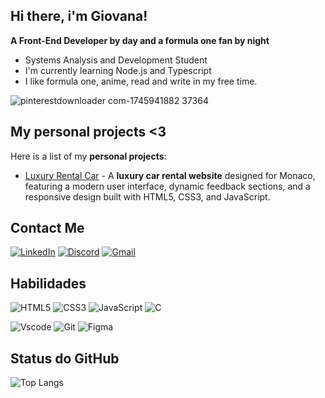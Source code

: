 ## Hi there, i'm Giovana!
**A Front-End Developer by day and a formula one fan by night**

- Systems Analysis and Development Student
- I'm currently learning Node.js and Typescript
- I like formula one, anime, read and write in my free time.

![pinterestdownloader com-1745941882 37364](https://github.com/user-attachments/assets/3a78c599-b768-4b40-9ccc-c8f31e9aa30b)



## My personal projects <3
Here is a list of my **personal projects**:
- [Luxury Rental Car](https://github.com/giovanalimads/luxuryCarRentalMonaco) - A **luxury car rental website** designed for Monaco, featuring a modern user interface, dynamic feedback sections, and a responsive design built with HTML5, CSS3, and JavaScript.

## Contact Me
[![LinkedIn](https://img.shields.io/badge/LinkedIn-0077B5?style=for-the-badge&logo=linkedin&logoColor=white)](https://www.linkedin.com/in/giovana-lima53)
[![Discord](https://img.shields.io/badge/Discord-7289DA?style=for-the-badge&logo=discord&logoColor=white)](https://discord.com/channels/@kseokcherry/)
[![Gmail](https://img.shields.io/badge/Gmail-333333?style=for-the-badge&logo=gmail&logoColor=red)](mailto:giovanalimaoliveira05@gmail.com)

## Habilidades
![HTML5](https://img.shields.io/badge/HTML5-E34F26?style=for-the-badge&logo=html5&logoColor=white)
![CSS3](https://img.shields.io/badge/CSS3-1572B6?style=for-the-badge&logo=css3&logoColor=white)
![JavaScript](https://img.shields.io/badge/JavaScript-F7DF1E?style=for-the-badge&logo=javascript&logoColor=black)
![C](https://img.shields.io/badge/C-00599C?style=for-the-badge&logo=c&logoColor=white)

![Vscode](https://img.shields.io/badge/Vscode-007ACC?style=for-the-badge&logo=visual-studio-code&logoColor=white)
![Git](https://img.shields.io/badge/GIT-E44C30?style=for-the-badge&logo=git&logoColor=white)
![Figma](https://img.shields.io/badge/Figma-696969?style=for-the-badge&logo=figma&logoColor=figma)

## Status do GitHub
![Top Langs](https://github-readme-stats-git-masterrstaa-rickstaa.vercel.app/api/top-langs/?username=giovanalimads&layout=compact&bg_color=000&border_color=fff&title_color=fff&text_color=FFF)
